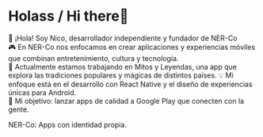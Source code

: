 # Holass / Hi there👋

👋 ¡Hola! Soy Nico, desarrollador independiente y fundador de NER-Co  
🎮 En NER-Co nos enfocamos en crear aplicaciones y experiencias móviles que combinan entretenimiento, cultura y tecnología.  
📱 Actualmente estamos trabajando en Mitos y Leyendas, una app que explora las tradiciones populares y mágicas de distintos países.
💡 Mi enfoque está en el desarrollo con React Native y el diseño de experiencias únicas para Android.  
🚀 Mi objetivo: lanzar apps de calidad a Google Play que conecten con la gente.   
  
NER-Co: Apps con identidad propia.

<!--
👋 ¡Hola! Soy Nico, desarrollador independiente y fundador de NER-Co.  desarrollador y creador detrás de NER-Co.  
✨ Me apasiona crear apps móviles que mezclan cultura, diseño y tecnología.  
📱 Actualmente desarrollo Mitos y Leyendas, una app que rescata el folklore popular comenzando por Argentina.  
🛠 Trabajo con tecnologías como React Native, Expo y Node.js, y me encanta aprender y compartir mis procesos.  
🚀 Mi misión con NER-Co es crear experiencias memorables para el usuario final, tanto en juegos como en apps educativas o culturales.  
  
NER-Co: Apps con identidad propia.



<!--
**NER-Co/NER-Co** is a ✨ _special_ ✨ repository because its `README.md` (this file) appears on your GitHub profile.

Here are some ideas to get you started:

- 🔭 I’m currently working on ...
- 🌱 I’m currently learning ...
- 👯 I’m looking to collaborate on ...
- 🤔 I’m looking for help with ...
- 💬 Ask me about ...
- 📫 How to reach me: ...
- 😄 Pronouns: ...
- ⚡ Fun fact: ...
-->
